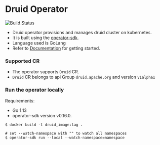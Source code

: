 # Druid Operator
[![Build Status](https://api.travis-ci.org/druid-io/druid-operator.svg?branch=master)](https://travis-ci.org/github/druid-io/druid-operator)
- Druid operator provisions and manages druid cluster on kubernetes. 
- It is built using the [operator-sdk](https://github.com/operator-framework/operator-sdk/tree/v0.11.0).
- Language used is GoLang 
- Refer to [Documentation](./docs/README.md) for getting started.

### Supported CR
- The operator supports ```Druid``` CR.
- ```Druid``` CR belongs to api Group ```druid.apache.org``` and version ```v1alpha1```


### Run the operator locally

Requirements:
  - Go 1.13
  - operator-sdk version v0.16.0.

```
$ docker build -t druid_image:tag . 
```

```
# set --watch-namespace with "" to watch all namespaces
$ operator-sdk run --local --watch-namespace=namespace
```
